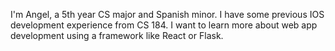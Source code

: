 I'm Angel, a 5th year CS major and Spanish minor. I have some previous IOS development experience from CS 184. I want to learn more about web app development using a framework like React or Flask.